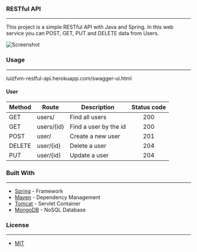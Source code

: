 ### RESTful API
---
This project is a simple RESTful API with Java and Spring. In this web service you can POST, GET, PUT and DELETE data from Users.

![Screenshot](https://github.com/luizfvm/restful-api/tree/master/src/main/resources/static/images/restfulapi.PNG)

### Usage
---

luizfvm-restful-api.herokuapp.com/swagger-ui.html

#### User
| Method | Route | Description | Status code
| --- | --- | --- | :---: |
| GET | users/ | Find all users | 200
| GET | users/{id} | Find a user by the id | 200
| POST | user/ | Create a new user | 201
| DELETE | user/{id} | Delete a user | 204
| PUT | user/{id} | Update a user | 204

### Built With
---
* [Spring](https://spring.io) - Framework
* [Maven](https://maven.apache.org) - Dependency Management
* [Tomcat](http://tomcat.apache.org) - Servlet Container
* [MongoDB](https://www.mongodb.com) - NoSQL Database

### License
---
* [MIT](https://choosealicense.com/licenses/mit/)
